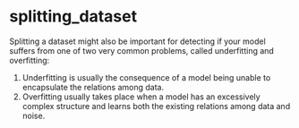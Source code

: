 # splitting_dataset
Splitting a dataset might also be important for detecting if your model suffers from one of two very common problems, called underfitting and overfitting:
1. Underfitting is usually the consequence of a model being unable to encapsulate the relations among data.
2. Overfitting usually takes place when a model has an excessively complex structure and learns both the existing relations among data and noise.
